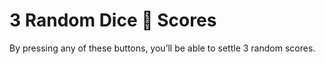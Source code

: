 # 3 Random Dice 🎲 Scores 
By pressing any of these buttons, you’ll be able to settle 3 random scores.
